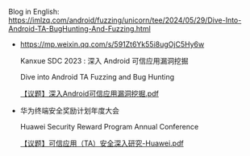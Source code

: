 Blog in English: https://imlzq.com/android/fuzzing/unicorn/tee/2024/05/29/Dive-Into-Android-TA-BugHunting-And-Fuzzing.html


- https://mp.weixin.qq.com/s/591Zt6Yk55i8ugOjC5Hy6w

  Kanxue SDC 2023 : 深入 Android 可信应用漏洞挖掘

  Dive into Android TA Fuzzing and Bug Hunting

  [【议题】深入Android可信应用漏洞挖掘.pdf](https://github.com/guluisacat/MySlides/blob/main/KanxueSDC2023/%E3%80%90%E8%AE%AE%E9%A2%98%E3%80%91%E6%B7%B1%E5%85%A5Android%E5%8F%AF%E4%BF%A1%E5%BA%94%E7%94%A8%E6%BC%8F%E6%B4%9E%E6%8C%96%E6%8E%98.pdf)


- 华为终端安全奖励计划年度大会

  Huawei Security Reward Program Annual Conference 

  [【议题】可信应用（TA）安全深入研究-Huawei.pdf](https://github.com/guluisacat/MySlides/blob/main/KanxueSDC2023/%E3%80%90%E8%AE%AE%E9%A2%98%E3%80%91%E5%8F%AF%E4%BF%A1%E5%BA%94%E7%94%A8%EF%BC%88TA%EF%BC%89%E5%AE%89%E5%85%A8%E6%B7%B1%E5%85%A5%E7%A0%94%E7%A9%B6-Huawei.pdf)

  
